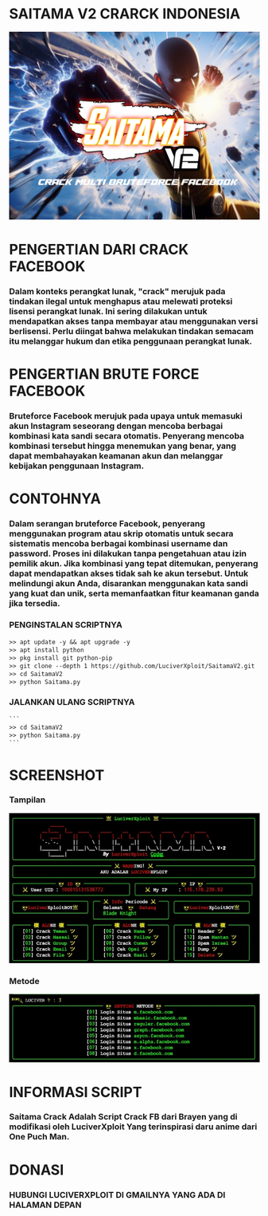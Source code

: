 # SAITAMA V2 CRARCK INDONESIA 
![template_s](https://github.com/LuciverXploit/SaitamaV2/blob/main/img/20240205_060344.jpg)
# PENGERTIAN DARI CRACK FACEBOOK
### Dalam konteks perangkat lunak, "crack" merujuk pada tindakan ilegal untuk menghapus atau melewati proteksi lisensi perangkat lunak. Ini sering dilakukan untuk mendapatkan akses tanpa membayar atau menggunakan versi berlisensi. Perlu diingat bahwa melakukan tindakan semacam itu melanggar hukum dan etika penggunaan perangkat lunak.
# PENGERTIAN BRUTE FORCE FACEBOOK
### Bruteforce Facebook merujuk pada upaya untuk memasuki akun Instagram seseorang dengan mencoba berbagai kombinasi kata sandi secara otomatis. Penyerang mencoba kombinasi tersebut hingga menemukan yang benar, yang dapat membahayakan keamanan akun dan melanggar kebijakan penggunaan Instagram.
# CONTOHNYA
### Dalam serangan bruteforce Facebook, penyerang menggunakan program atau skrip otomatis untuk secara sistematis mencoba berbagai kombinasi username dan password. Proses ini dilakukan tanpa pengetahuan atau izin pemilik akun. Jika kombinasi yang tepat ditemukan, penyerang dapat mendapatkan akses tidak sah ke akun tersebut. Untuk melindungi akun Anda, disarankan menggunakan kata sandi yang kuat dan unik, serta memanfaatkan fitur keamanan ganda jika tersedia.
### PENGINSTALAN SCRIPTNYA

  ```
  >> apt update -y && apt upgrade -y
  >> apt install python
  >> pkg install git python-pip
  >> git clone --depth 1 https://github.com/LuciverXploit/SaitamaV2.git
  >> cd SaitamaV2
  >> python Saitama.py
  ```
  ### JALANKAN ULANG SCRIPTNYA
  
    ```
    >> cd SaitamaV2
    >> python Saitama.py
    ```
# SCREENSHOT
### Tampilan
![template_s](https://github.com/LuciverXploit/SaitamaV2/blob/main/img/Picsart_24-02-05_05-50-43-365.jpg)
### Metode
![template_s](https://github.com/LuciverXploit/SaitamaV2/blob/main/img/Picsart_24-02-05_05-51-08-424.jpg)
# INFORMASI SCRIPT
### Saitama Crack Adalah Script Crack FB dari Brayen yang di modifikasi oleh LuciverXploit Yang terinspirasi daru anime dari One Puch Man.
# DONASI 
### HUBUNGI LUCIVERXPLOIT DI GMAILNYA YANG ADA DI HALAMAN DEPAN
